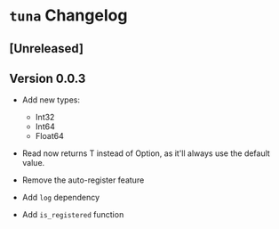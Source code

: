 # `tuna` Changelog

## [Unreleased]

## Version 0.0.3

* Add new types:
  * Int32
  * Int64
  * Float64

* Read now returns T instead of Option<T>, as it'll always use the default value.
* Remove the auto-register feature
* Add `log` dependency
* Add `is_registered` function
